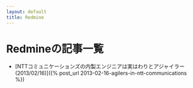 ```yaml
---
layout: default
title: Redmine
---
```

# Redmineの記事一覧

- [NTTコミュニケーションズの内製エンジニアは実はわりとアジャイラー(2013/02/16)]({% post_url 2013-02-16-agilers-in-ntt-communications %})
